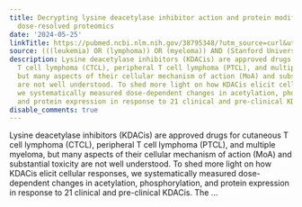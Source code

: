```yaml
---
title: Decrypting lysine deacetylase inhibitor action and protein modifications by
  dose-resolved proteomics
date: '2024-05-25'
linkTitle: https://pubmed.ncbi.nlm.nih.gov/38795348/?utm_source=curl&utm_medium=rss&utm_campaign=pubmed-2&utm_content=1Rkszs2HVZ2RHP33OibaNFew6VK-LzjJWTD4GwmLlk8B-wCceh&fc=20220923065203&ff=20240526182221&v=2.18.0.post9+e462414
source: (((leukemia) OR (lymphoma)) OR (myeloma)) AND (Stanford University[Affiliation])
description: Lysine deacetylase inhibitors (KDACis) are approved drugs for cutaneous
  T cell lymphoma (CTCL), peripheral T cell lymphoma (PTCL), and multiple myeloma,
  but many aspects of their cellular mechanism of action (MoA) and substantial toxicity
  are not well understood. To shed more light on how KDACis elicit cellular responses,
  we systematically measured dose-dependent changes in acetylation, phosphorylation,
  and protein expression in response to 21 clinical and pre-clinical KDACis. The ...
disable_comments: true
---
```

Lysine deacetylase inhibitors (KDACis) are approved drugs for cutaneous T cell lymphoma (CTCL), peripheral T cell lymphoma (PTCL), and multiple myeloma, but many aspects of their cellular mechanism of action (MoA) and substantial toxicity are not well understood. To shed more light on how KDACis elicit cellular responses, we systematically measured dose-dependent changes in acetylation, phosphorylation, and protein expression in response to 21 clinical and pre-clinical KDACis. The ...